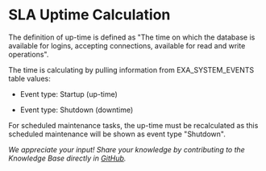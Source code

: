 # SLA Uptime Calculation

The definition of up-time is defined as "The time on which the database is available for logins, accepting connections, available for read and write operations".

The time is calculating by pulling information from EXA_SYSTEM_EVENTS table values:

- Event type: Startup (up-time)

- Event type: Shutdown (downtime) 

For scheduled maintenance tasks, the up-time must be recalculated as this scheduled maintenance will be shown as event type "Shutdown".

*We appreciate your input! Share your knowledge by contributing to the Knowledge Base directly in [GitHub](https://github.com/exasol/public-knowledgebase).* 